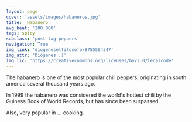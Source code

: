 ```yaml
---
layout: page
cover: 'assets/images/habaneros.jpg'
title:  Habanero
avg_heat: '200,000'
tags: spicy
subclass: 'post tag-peppers'
navigation: True
img_link: 'diogeneselfilosofo/8755504347'
img_attr: 'Diógenes ;)'
img_lic: 'https://creativecommons.org/licenses/by/2.0/legalcode'
---
```

The habanero is one of the most popular chili peppers, originating in south america several thousand years ago.

In 1999 the habanero was considered the world's hottest chili by the Guiness Book of World Records, but has since been surpassed.

Also, very popular in ... cooking.

<script type="text/javascript">
amzn_assoc_placement = "adunit0";
amzn_assoc_tracking_id = "loucalnet-20";
amzn_assoc_ad_mode = "manual";
amzn_assoc_ad_type = "smart";
amzn_assoc_marketplace = "amazon";
amzn_assoc_region = "US";
amzn_assoc_linkid = "c0ff08a88e08dc9aecff53784e734b67";
amzn_assoc_asins = "B00GVNZ2BW,B00BVUAPQ2,B00ATJTUXU,B0092JTRAO";
amzn_assoc_title = "Chiles.xyz top suggested habanero buys";
</script>
<script src="//z-na.amazon-adsystem.com/widgets/onejs?MarketPlace=US"></script>